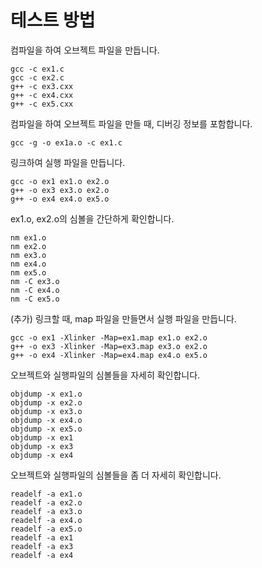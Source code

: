 테스트 방법
===========

컴파일을 하여 오브젝트 파일을 만듭니다.
```
gcc -c ex1.c
gcc -c ex2.c
g++ -c ex3.cxx
g++ -c ex4.cxx
g++ -c ex5.cxx
```

컴파일을 하여 오브젝트 파일을 만들 때, 디버깅 정보를 포함합니다.
```
gcc -g -o ex1a.o -c ex1.c
```

링크하여 실행 파일을 만듭니다.
```
gcc -o ex1 ex1.o ex2.o
g++ -o ex3 ex3.o ex2.o
g++ -o ex4 ex4.o ex5.o
```

ex1.o, ex2.o의 심볼을 간단하게 확인합니다.
```
nm ex1.o
nm ex2.o
nm ex3.o
nm ex4.o
nm ex5.o
nm -C ex3.o
nm -C ex4.o
nm -C ex5.o
```

(추가) 링크할 때, map 파일을 만들면서 실행 파일을 만듭니다.
```
gcc -o ex1 -Xlinker -Map=ex1.map ex1.o ex2.o
g++ -o ex3 -Xlinker -Map=ex3.map ex3.o ex2.o
g++ -o ex4 -Xlinker -Map=ex4.map ex4.o ex5.o
```

오브젝트와 실행파일의 심볼들을 자세히 확인합니다.
```
objdump -x ex1.o
objdump -x ex2.o
objdump -x ex3.o
objdump -x ex4.o
objdump -x ex5.o
objdump -x ex1
objdump -x ex3
objdump -x ex4
```

오브젝트와 실행파일의 심볼들을 좀 더 자세히 확인합니다.
```
readelf -a ex1.o
readelf -a ex2.o
readelf -a ex3.o
readelf -a ex4.o
readelf -a ex5.o
readelf -a ex1
readelf -a ex3
readelf -a ex4
```
